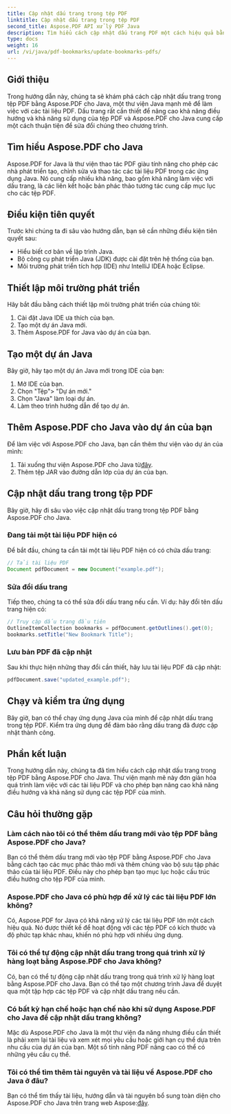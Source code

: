 ```yaml
---
title: Cập nhật dấu trang trong tệp PDF
linktitle: Cập nhật dấu trang trong tệp PDF
second_title: Aspose.PDF API xử lý PDF Java
description: Tìm hiểu cách cập nhật dấu trang PDF một cách hiệu quả bằng Aspose.PDF cho Java. Hướng dẫn từng bước của chúng tôi giúp đơn giản hóa quy trình.
type: docs
weight: 16
url: /vi/java/pdf-bookmarks/update-bookmarks-pdfs/
---
```


## Giới thiệu

Trong hướng dẫn này, chúng ta sẽ khám phá cách cập nhật dấu trang trong tệp PDF bằng Aspose.PDF cho Java, một thư viện Java mạnh mẽ để làm việc với các tài liệu PDF. Dấu trang rất cần thiết để nâng cao khả năng điều hướng và khả năng sử dụng của tệp PDF và Aspose.PDF cho Java cung cấp một cách thuận tiện để sửa đổi chúng theo chương trình.

## Tìm hiểu Aspose.PDF cho Java

Aspose.PDF for Java là thư viện thao tác PDF giàu tính năng cho phép các nhà phát triển tạo, chỉnh sửa và thao tác các tài liệu PDF trong các ứng dụng Java. Nó cung cấp nhiều khả năng, bao gồm khả năng làm việc với dấu trang, là các liên kết hoặc bản phác thảo tương tác cung cấp mục lục cho các tệp PDF.

## Điều kiện tiên quyết

Trước khi chúng ta đi sâu vào hướng dẫn, bạn sẽ cần những điều kiện tiên quyết sau:

- Hiểu biết cơ bản về lập trình Java.
- Bộ công cụ phát triển Java (JDK) được cài đặt trên hệ thống của bạn.
- Môi trường phát triển tích hợp (IDE) như IntelliJ IDEA hoặc Eclipse.

## Thiết lập môi trường phát triển

Hãy bắt đầu bằng cách thiết lập môi trường phát triển của chúng tôi:

1. Cài đặt Java IDE ưa thích của bạn.
2. Tạo một dự án Java mới.
3. Thêm Aspose.PDF for Java vào dự án của bạn.

## Tạo một dự án Java

Bây giờ, hãy tạo một dự án Java mới trong IDE của bạn:

1. Mở IDE của bạn.
2. Chọn "Tệp"> "Dự án mới."
3. Chọn "Java" làm loại dự án.
4. Làm theo trình hướng dẫn để tạo dự án.

## Thêm Aspose.PDF cho Java vào dự án của bạn

Để làm việc với Aspose.PDF cho Java, bạn cần thêm thư viện vào dự án của mình:

1.  Tải xuống thư viện Aspose.PDF cho Java từ[đây](https://releases.aspose.com/pdf/java/).
2. Thêm tệp JAR vào đường dẫn lớp của dự án của bạn.

## Cập nhật dấu trang trong tệp PDF

Bây giờ, hãy đi sâu vào việc cập nhật dấu trang trong tệp PDF bằng Aspose.PDF cho Java.

### Đang tải một tài liệu PDF hiện có

Để bắt đầu, chúng ta cần tải một tài liệu PDF hiện có có chứa dấu trang:

```java
// Tải tài liệu PDF
Document pdfDocument = new Document("example.pdf");
```

### Sửa đổi dấu trang

Tiếp theo, chúng ta có thể sửa đổi dấu trang nếu cần. Ví dụ: hãy đổi tên dấu trang hiện có:

```java
// Truy cập dấu trang đầu tiên
OutlineItemCollection bookmarks = pdfDocument.getOutlines().get(0);
bookmarks.setTitle("New Bookmark Title");
```

### Lưu bản PDF đã cập nhật

Sau khi thực hiện những thay đổi cần thiết, hãy lưu tài liệu PDF đã cập nhật:

```java
pdfDocument.save("updated_example.pdf");
```

## Chạy và kiểm tra ứng dụng

Bây giờ, bạn có thể chạy ứng dụng Java của mình để cập nhật dấu trang trong tệp PDF. Kiểm tra ứng dụng để đảm bảo rằng dấu trang đã được cập nhật thành công.

## Phần kết luận

Trong hướng dẫn này, chúng ta đã tìm hiểu cách cập nhật dấu trang trong tệp PDF bằng Aspose.PDF cho Java. Thư viện mạnh mẽ này đơn giản hóa quá trình làm việc với các tài liệu PDF và cho phép bạn nâng cao khả năng điều hướng và khả năng sử dụng các tệp PDF của mình.

## Câu hỏi thường gặp

### Làm cách nào tôi có thể thêm dấu trang mới vào tệp PDF bằng Aspose.PDF cho Java?

Bạn có thể thêm dấu trang mới vào tệp PDF bằng Aspose.PDF cho Java bằng cách tạo các mục phác thảo mới và thêm chúng vào bộ sưu tập phác thảo của tài liệu PDF. Điều này cho phép bạn tạo mục lục hoặc cấu trúc điều hướng cho tệp PDF của mình.

### Aspose.PDF cho Java có phù hợp để xử lý các tài liệu PDF lớn không?

Có, Aspose.PDF for Java có khả năng xử lý các tài liệu PDF lớn một cách hiệu quả. Nó được thiết kế để hoạt động với các tệp PDF có kích thước và độ phức tạp khác nhau, khiến nó phù hợp với nhiều ứng dụng.

### Tôi có thể tự động cập nhật dấu trang trong quá trình xử lý hàng loạt bằng Aspose.PDF cho Java không?

Có, bạn có thể tự động cập nhật dấu trang trong quá trình xử lý hàng loạt bằng Aspose.PDF cho Java. Bạn có thể tạo một chương trình Java để duyệt qua một tập hợp các tệp PDF và cập nhật dấu trang nếu cần.

### Có bất kỳ hạn chế hoặc hạn chế nào khi sử dụng Aspose.PDF cho Java để cập nhật dấu trang không?

Mặc dù Aspose.PDF cho Java là một thư viện đa năng nhưng điều cần thiết là phải xem lại tài liệu và xem xét mọi yêu cầu hoặc giới hạn cụ thể dựa trên nhu cầu của dự án của bạn. Một số tính năng PDF nâng cao có thể có những yêu cầu cụ thể.

### Tôi có thể tìm thêm tài nguyên và tài liệu về Aspose.PDF cho Java ở đâu?

 Bạn có thể tìm thấy tài liệu, hướng dẫn và tài nguyên bổ sung toàn diện cho Aspose.PDF cho Java trên trang web Aspose:[đây](https://reference.aspose.com/pdf/java/).